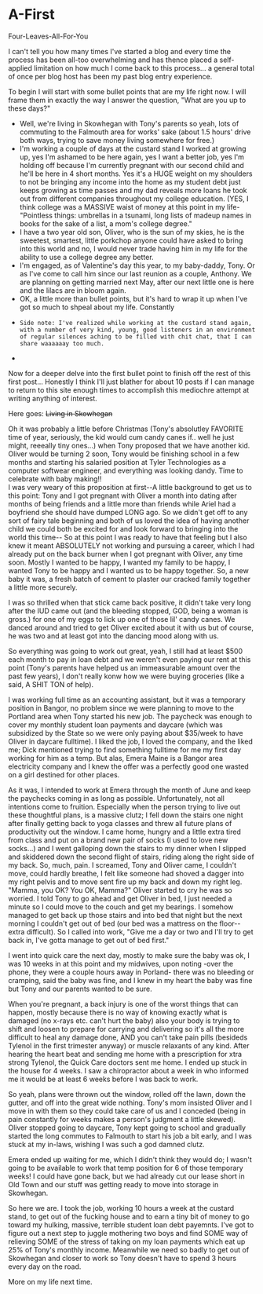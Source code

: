 # A-First
Four-Leaves-All-For-You

I can't tell you how many times I've started a blog and every time the process has been all-too overwhelming and has thence placed a self-applied limitation on how much I come back to this process... a general total of once per blog host has been my past blog entry experience. 

To begin I will start with some bullet points that are my life right now. I will frame them in exactly the way I answer the question, "What are you up to these days?" 

- Well, we're living in Skowhegan with Tony's parents so yeah, lots of commuting to the Falmouth area for works' sake (about 1.5 hours' drive both ways, trying to save money living somewhere for free.) 
- I'm working a couple of days at the custard stand I worked at growing up, yes I'm ashamed to be here again, yes I want a better job, yes I'm holding off because I'm currently pregnant with our second child and he'll be here in 4 short months. Yes it's a HUGE weight on my shoulders to not be bringing any income into the home as my student debt just keeps growing as time passes and my dad reveals more loans he took out from different companies throughout my college education. (YES, I think college was a MASSIVE waist of money at this point in my life- "Pointless things: umbrellas in a tsunami, long lists of madeup names in books for the sake of a list, a mom's college degree." 
- I have a two year old son, Oliver, who is the sun of my skies, he is the sweetest, smartest, little porkchop anyone could have asked to bring into this world and no, I would never trade having him in my life for the ability to use a college degree any better.  
- I'm engaged, as of Valentine's day this year, to my baby-daddy, Tony. Or as I've come to call him since our last reunion as a couple, Anthony.  We are planning on getting married next May, after our next little one is here and the lilacs are in bloom again. 
- OK, a little more than bullet points, but it's hard to wrap it up when I've got so much to shpeal about my life. Constantly
-     Side note: I've realized while working at the custard stand again, with a number of very kind, young, good listeners in an environment of regular silences aching to be filled with chit chat, that I can share waaaaaay too much. 
- 
Now for a deeper delve into the first bullet point to finish off the rest of this first post... Honestly I think I'll just blather for about 10 posts if I can manage to return to this site enough times to accomplish this mediochre attempt at writing anything of interest. 

Here goes:
~~Living in Skowhegan~~

Oh it was probably a little before Christmas (Tony's absolutley FAVORITE time of year, seriously, the kid would cum candy canes if.. well he just might, reeeally tiny ones...) when Tony proposed that we have another kid.  Oliver would be turning 2 soon, Tony would be finishing school in a few months and starting his salaried position at Tyler Technologies as a computer softwear engineer, and everything was looking dandy. Time to celebrate with baby making!!  
I was very weary of this proposition at first--A little background to get us to this point: Tony and I got pregnant with Oliver a month into dating after months of being friends and a little more than friends while Ariel had a boyfriend she should have dumped LONG ago. So we didn't get off to any sort of fairy tale beginning and both of us loved the idea of having another child we could both be excited for and look forward to bringing into the world this time-- So at this point I was ready to have that feeling but I also knew it meant ABSOLUTELY not working and pursuing a career, which I had already put on the back burner when I got pregnant with Oliver, any time soon.  Mostly I wanted to be happy, I wanted my family to be happy, I wanted Tony to be happy and I wanted us to be happy together. So, a new baby it was, a fresh batch of cement to plaster our cracked family together a little more securely.  

I was so thrilled when that stick came back positive, it didn't take very long after the IUD came out (and the bleeding stopped, GOD, being a woman is gross.) for one of my eggs to lick up one of those lil' candy canes. We danced around and tried to get Oliver excited about it with us but of course, he was two and at least got into the dancing mood along with us.  

So everything was going to work out great, yeah, I still had at least $500 each month to pay in loan debt and we weren't even paying our rent at this point (Tony's parents have helped us an immeasurable amount over the past few years), I don't really konw how we were buying groceries (like a said, A SHIT TON of help). 

I was working full time as an accounting assistant, but it was a temporary position in Bangor, no problem since we were planning to move to the Portland area when Tony started his new job.  The paycheck was enough to cover my monthly student loan payments and daycare (which was subsidized by the State so we were only paying about $35/week to have Oliver in daycare fulltime).  I liked the job, I loved the company, and the liked me; Dick mentioned trying to find something fulltime for me my first day working for him as a temp. But alas, Emera Maine is a Bangor area electricity company and I knew the offer was a perfectly good one wasted on a girl destined for other places. 

As it was, I intended to work at Emera through the month of June and keep the paychecks coming in as long as possible. Unfortunately, not all intentions come to fruition. Especially when the person trying to live out these thoughtful plans, is a  massive clutz; I fell down the stairs one night after finally getting back to yoga classes and threw all future plans of productivity out the window. I came home, hungry and a little extra tired from class and put on a brand new pair of socks (I used to love new socks...) and I went galloping down the stairs to my dinner when I slipped and skiddered down the second flight of stairs, riding along the right side of my back. So, much, pain.  I screamed, Tony and Oliver came, I couldn't move, could hardly breathe, I felt like someone had shoved a dagger into my right pelvis and to move sent fire up my back and down my right leg. "Mamma, you OK? You OK, Mamma?" Oliver started to cry he was so worried.  I told Tony to go ahead and get Oliver in bed, I just needed a minute so I could move to the couch and get my bearings.  I somehow managed to get back up those stairs and into bed that night but the next morning I couldn't get out of bed (our bed was a mattress on the floor-- extra difficult). So I called into work, "Give me a day or two and I'll try to get back in, I've gotta manage to get out of bed first."  

I went into quick care the next day, mostly to make sure the baby was ok, I was 10 weeks in at this point and my midwives, upon noting -over the phone, they were a couple hours away in Porland- there was no bleeding or cramping, said the baby was fine, and I knew in my heart the baby was fine but Tony and our parents wanted to be sure.   

When you're pregnant, a back injury is one of the worst things that can happen, mostly because there is no way of knowing exactly what is damaged (no x-rays etc. can't hurt the baby) also your body is trying to shift and loosen to prepare for carrying and delivering so it's all the more difficult to heal any damage done, AND you can't take pain pills (besideds Tylenol in the first trimester anyway) or muscle relaxants of any kind. After hearing the heart beat and sending me home with a prescription for xtra strong Tylenol, the Quick Care doctors sent me home. I ended up stuck in the house for 4 weeks. I saw a chiropractor about a week in who informed me it would be at least 6 weeks before I was back to work.  

So yeah, plans were thrown out the window, rolled off the lawn, down the gutter, and off into the great wide nothing.  Tony's mom insisted Oliver and I move in with them so they could take care of us and I conceded (being in pain constantly for weeks makes a person's judgment a little skewed). Oliver stopped going to daycare, Tony kept going to school and gradually started the long commutes to Falmouth to start his job a bit early, and I was stuck at my in-laws, wishing I was such a god damned clutz.  

Emera ended up waiting for me, which I didn't think they would do; I wasn't going to be available to work that temp position for 6 of those temporary weeks!  I could have gone back, but we had already cut our lease short in Old Town and our stuff was getting ready to move into storage in Skowhegan.  

So here we are. I took the job, working 10 hours a week at the custard stand, to get out of the fucking house and to earn a tiny bit of money to go toward my hulking, massive, terrible student loan debt payemnts.  I've got to figure out a next step to juggle mothering two boys and find SOME way of relieving SOME of the stress of taking on my loan payments which eat up 25% of Tony's monthly income.  Meanwhile we need so badly to get out of Skowhegan and closer to work so Tony doesn't have to spend 3 hours every day on the road. 

More on my life next time.  
